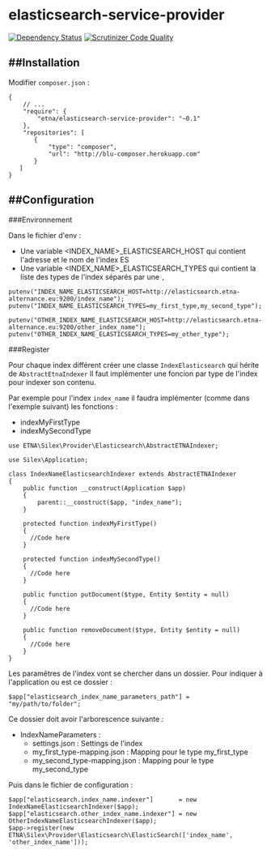 elasticsearch-service-provider
==============================

[![Dependency Status](https://www.versioneye.com/user/projects/53dde6e68e78abc191000030/badge.svg)](https://www.versioneye.com/user/projects/53dde6e68e78abc191000030)
[![Scrutinizer Code Quality](https://scrutinizer-ci.com/g/etna-alternance/composer-elasticsearch-service-provider/badges/quality-score.png?b=master)](https://scrutinizer-ci.com/g/etna-alternance/composer-elasticsearch-service-provider/?branch=master)

##Installation
------------

Modifier `composer.json` :

```
{
    // ...
    "require": {
        "etna/elasticsearch-service-provider": "~0.1"
    },
    "repositories": [
       {
           "type": "composer",
           "url": "http://blu-composer.herokuapp.com"
       }
   ]
}
```
##Configuration
-------------

###Environnement

Dans le fichier d'env :

 - Une variable <INDEX_NAME>_ELASTICSEARCH_HOST qui contient l'adresse et le nom de l'index ES
 - Une variable <INDEX_NAME>_ELASTICSEARCH_TYPES qui contient la liste des types de l'index séparés par une `,`

```
putenv("INDEX_NAME_ELASTICSEARCH_HOST=http://elasticsearch.etna-alternance.eu:9200/index_name");
putenv("INDEX_NAME_ELASTICSEARCH_TYPES=my_first_type,my_second_type");

putenv("OTHER_INDEX_NAME_ELASTICSEARCH_HOST=http://elasticsearch.etna-alternance.eu:9200/other_index_name");
putenv("OTHER_INDEX_NAME_ELASTICSEARCH_TYPES=my_other_type");
```

###Register

Pour chaque index différent créer une classe `IndexElasticsearch` qui hérite de `AbstractEtnaIndexer`
Il faut implémenter une foncion par type de l'index pour indexer son contenu.

Par exemple pour l'index `index_name` il faudra implémenter (comme dans l'exemple suivant) les fonctions :
 - indexMyFirstType
 - indexMySecondType

```
use ETNA\Silex\Provider\Elasticsearch\AbstractETNAIndexer;

use Silex\Application;

class IndexNameElasticsearchIndexer extends AbstractETNAIndexer
{
    public function __construct(Application $app)
    {
        parent::__construct($app, "index_name");
    }

    protected function indexMyFirstType()
    {
      //Code here
    }

    protected function indexMySecondType()
    {
      //Code here
    }

    public function putDocument($type, Entity $entity = null)
    {
      //Code here
    }

    public function removeDocument($type, Entity $entity = null)
    {
      //Code here
    }
}
```

Les paramêtres de l'index vont se chercher dans un dossier.
Pour indiquer à l'application ou est ce dossier :
```
$app["elasticsearch_index_name_parameters_path"] = "my/path/to/folder";
```

Ce dossier doit avoir l'arborescence suivante :
  - IndexNameParameters :
    - settings.json : Settings de l'index
    - my_first_type-mapping.json : Mapping pour le type my_first_type
    - my_second_type-mapping.json : Mapping pour le type my_second_type

Puis dans le fichier de configuration :

```
$app["elasticsearch.index_name.indexer"]       = new IndexNameElasticsearchIndexer($app);
$app["elasticsearch.other_index_name.indexer"] = new OtherIndexNameElasticsearchIndexer($app);
$app->register(new ETNA\Silex\Provider\Elasticsearch\ElasticSearch(['index_name', 'other_index_name']));
```
